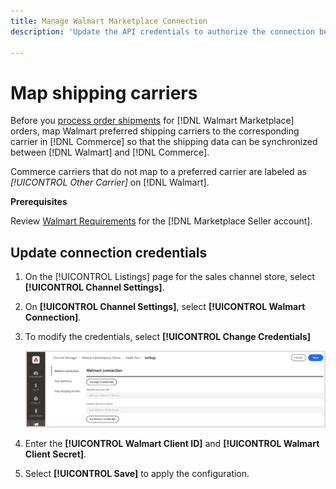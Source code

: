 ```yaml
---
title: Manage Walmart Marketplace Connection
description: 'Update the API credentials to authorize the connection between a [DNL! Commerce] store view and the [!DNL Walmart Marketplace]. The connection is required to connect [!DNL Commerce] product listings and synchronize inventory, price, order, and shipping data between [!DNL Commerce] and the Walmart.'

---
```


# Map shipping carriers

Before you [process order shipments](process-orders.md#ship-an-order) for [!DNL Walmart Marketplace] orders, map Walmart preferred shipping carriers to the corresponding carrier in [!DNL Commerce] so that the shipping data can be synchronized between [!DNL Walmart] and [!DNL Commerce].

Commerce carriers that do not map to a preferred carrier are labeled as *[!UICONTROL Other Carrier]* on [!DNL Walmart].

**Prerequisites**

Review [Walmart Requirements](walmart-requirements.md) for the [!DNL Marketplace Seller account].

## Update connection credentials

1. On the [!UICONTROL Listings] page for the sales channel store, select **[!UICONTROL Channel Settings]**.

1. On **[!UICONTROL Channel Settings]**, select **[!UICONTROL Walmart Connection]**.

1. To modify the credentials, select **[!UICONTROL Change Credentials]**

   ![Update Walmart API credentials to authorize connection](assets/update-connection-credentials.png)

1. Enter the **[!UICONTROL Walmart Client ID]** and **[!UICONTROL Walmart Client Secret]**.

1. Select **[!UICONTROL Save]** to apply the configuration.
